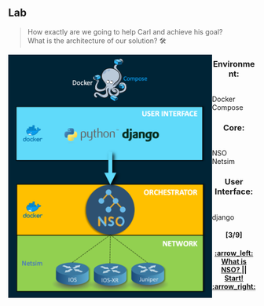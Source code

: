 ## Lab
> How exactly are we going to help Carl and achieve his goal?  
> What is the architecture of our solution? :hammer_and_wrench:

<p align="center">
<img align="left" width=415 src="/readme/lab.png"></img>
<h3 align="center">Environment:</h3> <br>
Docker Compose
<h3 align="center">Core:</h3> <br>
NSO
</br>
Netsim  
<h3 align="center">User Interface:</h3> <br>
django
</p>  
<h4 align="center">[3/9]</h4>
<h4 align="center"> <a href="/readme/1.md"> :arrow_left: What is NSO? </a> || <a href="/readme/3.md"> Start! :arrow_right: </a> </h4>
